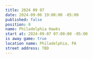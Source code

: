 ```yaml
---
title: 2024 09 07
date: 2024-09-06 19:00:00 -05:00
published: false
position: 8
name: Philadelphia Hawks
start at: 2024-09-07 07:00:00 -05:00
is away game: true
location name: Philadelphia, PA
street address: TBD
---
```


